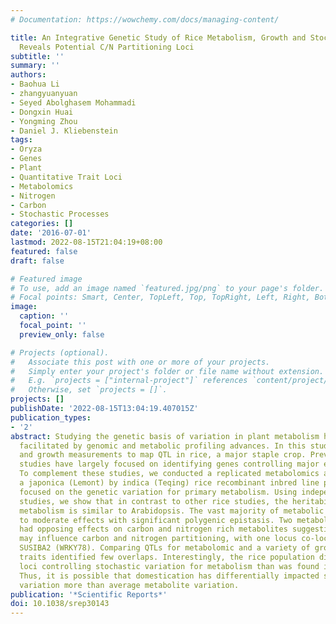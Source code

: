 ```yaml
---
# Documentation: https://wowchemy.com/docs/managing-content/

title: An Integrative Genetic Study of Rice Metabolism, Growth and Stochastic Variation
  Reveals Potential C/N Partitioning Loci
subtitle: ''
summary: ''
authors:
- Baohua Li
- zhangyuanyuan
- Seyed Abolghasem Mohammadi
- Dongxin Huai
- Yongming Zhou
- Daniel J. Kliebenstein
tags:
- Oryza
- Genes
- Plant
- Quantitative Trait Loci
- Metabolomics
- Nitrogen
- Carbon
- Stochastic Processes
categories: []
date: '2016-07-01'
lastmod: 2022-08-15T21:04:19+08:00
featured: false
draft: false

# Featured image
# To use, add an image named `featured.jpg/png` to your page's folder.
# Focal points: Smart, Center, TopLeft, Top, TopRight, Left, Right, BottomLeft, Bottom, BottomRight.
image:
  caption: ''
  focal_point: ''
  preview_only: false

# Projects (optional).
#   Associate this post with one or more of your projects.
#   Simply enter your project's folder or file name without extension.
#   E.g. `projects = ["internal-project"]` references `content/project/deep-learning/index.md`.
#   Otherwise, set `projects = []`.
projects: []
publishDate: '2022-08-15T13:04:19.407015Z'
publication_types:
- '2'
abstract: Studying the genetic basis of variation in plant metabolism has been greatly
  facilitated by genomic and metabolic profiling advances. In this study, we use metabolomics
  and growth measurements to map QTL in rice, a major staple crop. Previous rice metabolism
  studies have largely focused on identifying genes controlling major effect loci.
  To complement these studies, we conducted a replicated metabolomics analysis on
  a japonica (Lemont) by indica (Teqing) rice recombinant inbred line population and
  focused on the genetic variation for primary metabolism. Using independent replicated
  studies, we show that in contrast to other rice studies, the heritability of primary
  metabolism is similar to Arabidopsis. The vast majority of metabolic QTLs had small
  to moderate effects with significant polygenic epistasis. Two metabolomics QTL hotspots
  had opposing effects on carbon and nitrogen rich metabolites suggesting that they
  may influence carbon and nitrogen partitioning, with one locus co-localizing with
  SUSIBA2 (WRKY78). Comparing QTLs for metabolomic and a variety of growth related
  traits identified few overlaps. Interestingly, the rice population displayed fewer
  loci controlling stochastic variation for metabolism than was found in Arabidopsis.
  Thus, it is possible that domestication has differentially impacted stochastic metabolite
  variation more than average metabolite variation.
publication: '*Scientific Reports*'
doi: 10.1038/srep30143
---
```

